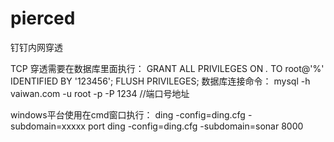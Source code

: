# pierced
钉钉内网穿透

TCP 穿透需要在数据库里面执行：
GRANT ALL PRIVILEGES ON *.* TO root@'%' IDENTIFIED BY '123456';
FLUSH PRIVILEGES;
数据库连接命令：
mysql -h vaiwan.com -u root -p -P 1234 //端口号地址

windows平台使用在cmd窗口执行：
 ding -config=ding.cfg -subdomain=xxxxx  port
 ding -config=ding.cfg -subdomain=sonar  8000
